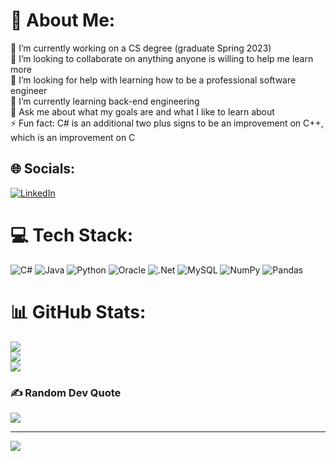 # 💫 About Me:
🔭 I’m currently working on a CS degree (graduate Spring 2023)<br>👯 I’m looking to collaborate on anything anyone is willing to help me learn more<br>🤝 I’m looking for help with learning how to be a professional software engineer<br>🌱 I’m currently learning back-end engineering<br>💬 Ask me about what my goals are and what I like to learn about<br>⚡ Fun fact: C# is an additional two plus signs to be an improvement on C++, which is an improvement on C


## 🌐 Socials:
[![LinkedIn](https://img.shields.io/badge/LinkedIn-%230077B5.svg?logo=linkedin&logoColor=white)](https://www.linkedin.com/in/dalton-carter7/) 

# 💻 Tech Stack:
![C#](https://img.shields.io/badge/c%23-%23239120.svg?style=for-the-badge&logo=c-sharp&logoColor=white) ![Java](https://img.shields.io/badge/java-%23ED8B00.svg?style=for-the-badge&logo=java&logoColor=white) ![Python](https://img.shields.io/badge/python-3670A0?style=for-the-badge&logo=python&logoColor=ffdd54) ![Oracle](https://img.shields.io/badge/Oracle-F80000?style=for-the-badge&logo=oracle&logoColor=white) ![.Net](https://img.shields.io/badge/.NET-5C2D91?style=for-the-badge&logo=.net&logoColor=white) ![MySQL](https://img.shields.io/badge/mysql-%2300f.svg?style=for-the-badge&logo=mysql&logoColor=white) ![NumPy](https://img.shields.io/badge/numpy-%23013243.svg?style=for-the-badge&logo=numpy&logoColor=white) ![Pandas](https://img.shields.io/badge/pandas-%23150458.svg?style=for-the-badge&logo=pandas&logoColor=white)
# 📊 GitHub Stats:
![](https://github-readme-stats.vercel.app/api?username=DaltonC-create&theme=dracula&hide_border=false&include_all_commits=true&count_private=true)<br/>
![](https://github-readme-streak-stats.herokuapp.com/?user=DaltonC-create&theme=dracula&hide_border=false)<br/>
![](https://github-readme-stats.vercel.app/api/top-langs/?username=DaltonC-create&theme=dracula&hide_border=false&include_all_commits=true&count_private=true&layout=compact)

### ✍️ Random Dev Quote
![](https://quotes-github-readme.vercel.app/api?type=horizontal&theme=radical)

---
[![](https://visitcount.itsvg.in/api?id=DaltonC-create&icon=0&color=10)](https://visitcount.itsvg.in)
